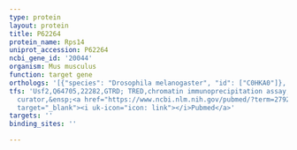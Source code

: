 ```yaml
---
type: protein
layout: protein
title: P62264
protein_name: Rps14
uniprot_accession: P62264
ncbi_gene_id: '20044'
organism: Mus musculus
function: target gene
orthologs: '[{"species": "Drosophila melanogaster", "id": ["C0HKA0"]}, {"species": "Caenorhabditis elegans", "id": ["P48150"]}, {"species": "Homo sapiens", "id": ["<a href=\"/protein/p62263\">P62263</a>"]}, {"species": "Rattus norvegicus", "id": ["Q6PDV6"]}, {"species": "Saccharomyces cerevisiae", "id": ["<a href=\"/protein/p06367\">P06367</a>", "<a href=\"/protein/p39516\">P39516</a>"]}]'
tfs: 'Usf2,Q64705,22282,GTRD; TRED,chromatin immunoprecipitation assay; inferred by
  curator,&ensp;<a href="https://www.ncbi.nlm.nih.gov/pubmed/?term=27924024%5Buid%5D+OR+17202159%5Buid%5D"
  target="_blank"><i uk-icon="icon: link"></i>Pubmed</a>'
targets: ''
binding_sites: ''

---
```

